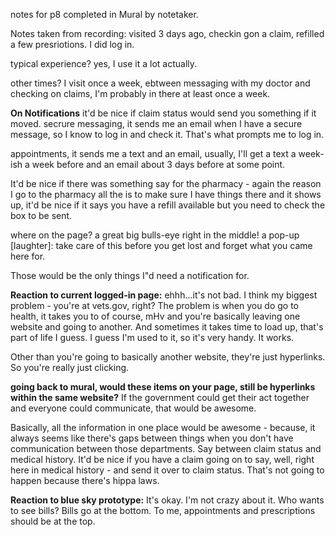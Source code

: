 notes for p8 completed in Mural by notetaker.

Notes taken from recording:
visited 3 days ago, checkin gon a claim, refilled a few presriotions. I did log in.

typical experience? yes, I use it a lot actually.

other times? I visit once a week, ebtween messaging with my doctor and checking on claims, I'm probably in there at least once a week.

**On Notifications**
it'd be nice if claim status would send you something if it moved.  secrure messaging, it sends me an email when I have a secure message, so I know to log in and check it. That's what prompts me to log in. 

appointments, it sends me a text and an email, usually, I'll get a text a week-ish a week before and an email about 3 days before at some point.  

It'd be nice if there was something say for the pharmacy - again the reason I go to the pharmacy all the is to make sure I have things there and it shows up, it'd be nice if it says you have a refill available but you need to check the box to be sent.

where on the page? a great big bulls-eye right in the middle! a pop-up [laughter]: take care of this before you get lost and forget what you came here for.

Those would be the only things I"d need a notification for.

**Reaction to current logged-in page:**
ehhh...it's not bad. I think my biggest problem - you're at vets.gov, right? The problem is when you do go to health, it takes you to of course, mHv and you're basically leaving one website and going to another. And sometimes it takes time to load up, that's part of life I guess.  I guess I'm used to it, so it's very handy. It works.  

Other than you're going to basically another website, they're just hyperlinks.  So you're really just clicking.

**going back to mural, would these items on your page, still be hyperlinks within the same website?**
If the government could get their act together and everyone could communicate, that would be awesome. 

Basically, all the information in one place would be awesome - because, it always seems like there's gaps between things when you don't have communication between those departments.  Say between claim status and medical history. It'd be nice if you have a claim going on to say, well, right here in medical history -  and send it over to claim status. That's not going to happen because there's hippa laws.

**Reaction to blue sky prototype:**
It's okay. I'm not crazy about it.  Who wants to see bills? Bills go at the bottom. To me, appointments and prescriptions should be at the top.  
